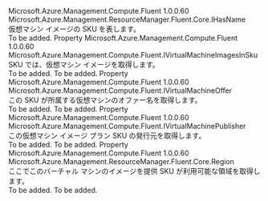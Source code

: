 <Type Name="IVirtualMachineSku" FullName="Microsoft.Azure.Management.Compute.Fluent.IVirtualMachineSku">
  <TypeSignature Language="C#" Value="public interface IVirtualMachineSku : Microsoft.Azure.Management.ResourceManager.Fluent.Core.IHasName" />
  <TypeSignature Language="ILAsm" Value=".class public interface auto ansi abstract IVirtualMachineSku implements class Microsoft.Azure.Management.ResourceManager.Fluent.Core.IHasName" />
  <TypeSignature Language="DocId" Value="T:Microsoft.Azure.Management.Compute.Fluent.IVirtualMachineSku" />
  <TypeSignature Language="VB.NET" Value="Public Interface IVirtualMachineSku&#xA;Implements IHasName" />
  <TypeSignature Language="F#" Value="type IVirtualMachineSku = interface&#xA;    interface IHasName" />
  <AssemblyInfo>
    <AssemblyName>Microsoft.Azure.Management.Compute.Fluent</AssemblyName>
    <AssemblyVersion>1.0.0.60</AssemblyVersion>
  </AssemblyInfo>
  <Interfaces>
    <Interface>
      <InterfaceName>Microsoft.Azure.Management.ResourceManager.Fluent.Core.IHasName</InterfaceName>
    </Interface>
  </Interfaces>
  <Docs>
    <summary>
            仮想マシン イメージの SKU を表します。
            </summary>
    <remarks>To be added.</remarks>
  </Docs>
  <Members>
    <Member MemberName="Images">
      <MemberSignature Language="C#" Value="public Microsoft.Azure.Management.Compute.Fluent.IVirtualMachineImagesInSku Images { get; }" />
      <MemberSignature Language="ILAsm" Value=".property instance class Microsoft.Azure.Management.Compute.Fluent.IVirtualMachineImagesInSku Images" />
      <MemberSignature Language="DocId" Value="P:Microsoft.Azure.Management.Compute.Fluent.IVirtualMachineSku.Images" />
      <MemberSignature Language="VB.NET" Value="Public ReadOnly Property Images As IVirtualMachineImagesInSku" />
      <MemberSignature Language="F#" Value="member this.Images : Microsoft.Azure.Management.Compute.Fluent.IVirtualMachineImagesInSku" Usage="Microsoft.Azure.Management.Compute.Fluent.IVirtualMachineSku.Images" />
      <MemberType>Property</MemberType>
      <AssemblyInfo>
        <AssemblyName>Microsoft.Azure.Management.Compute.Fluent</AssemblyName>
        <AssemblyVersion>1.0.0.60</AssemblyVersion>
      </AssemblyInfo>
      <ReturnValue>
        <ReturnType>Microsoft.Azure.Management.Compute.Fluent.IVirtualMachineImagesInSku</ReturnType>
      </ReturnValue>
      <Docs>
        <summary>
            SKU では、仮想マシン イメージを取得します。
            </summary>
        <value>To be added.</value>
        <remarks>To be added.</remarks>
      </Docs>
    </Member>
    <Member MemberName="Offer">
      <MemberSignature Language="C#" Value="public Microsoft.Azure.Management.Compute.Fluent.IVirtualMachineOffer Offer { get; }" />
      <MemberSignature Language="ILAsm" Value=".property instance class Microsoft.Azure.Management.Compute.Fluent.IVirtualMachineOffer Offer" />
      <MemberSignature Language="DocId" Value="P:Microsoft.Azure.Management.Compute.Fluent.IVirtualMachineSku.Offer" />
      <MemberSignature Language="VB.NET" Value="Public ReadOnly Property Offer As IVirtualMachineOffer" />
      <MemberSignature Language="F#" Value="member this.Offer : Microsoft.Azure.Management.Compute.Fluent.IVirtualMachineOffer" Usage="Microsoft.Azure.Management.Compute.Fluent.IVirtualMachineSku.Offer" />
      <MemberType>Property</MemberType>
      <AssemblyInfo>
        <AssemblyName>Microsoft.Azure.Management.Compute.Fluent</AssemblyName>
        <AssemblyVersion>1.0.0.60</AssemblyVersion>
      </AssemblyInfo>
      <ReturnValue>
        <ReturnType>Microsoft.Azure.Management.Compute.Fluent.IVirtualMachineOffer</ReturnType>
      </ReturnValue>
      <Docs>
        <summary>
            この SKU が所属する仮想マシンのオファー名を取得します。
            </summary>
        <value>To be added.</value>
        <remarks>To be added.</remarks>
      </Docs>
    </Member>
    <Member MemberName="Publisher">
      <MemberSignature Language="C#" Value="public Microsoft.Azure.Management.Compute.Fluent.IVirtualMachinePublisher Publisher { get; }" />
      <MemberSignature Language="ILAsm" Value=".property instance class Microsoft.Azure.Management.Compute.Fluent.IVirtualMachinePublisher Publisher" />
      <MemberSignature Language="DocId" Value="P:Microsoft.Azure.Management.Compute.Fluent.IVirtualMachineSku.Publisher" />
      <MemberSignature Language="VB.NET" Value="Public ReadOnly Property Publisher As IVirtualMachinePublisher" />
      <MemberSignature Language="F#" Value="member this.Publisher : Microsoft.Azure.Management.Compute.Fluent.IVirtualMachinePublisher" Usage="Microsoft.Azure.Management.Compute.Fluent.IVirtualMachineSku.Publisher" />
      <MemberType>Property</MemberType>
      <AssemblyInfo>
        <AssemblyName>Microsoft.Azure.Management.Compute.Fluent</AssemblyName>
        <AssemblyVersion>1.0.0.60</AssemblyVersion>
      </AssemblyInfo>
      <ReturnValue>
        <ReturnType>Microsoft.Azure.Management.Compute.Fluent.IVirtualMachinePublisher</ReturnType>
      </ReturnValue>
      <Docs>
        <summary>
            この仮想マシン イメージ プラン SKU の発行元を取得します。
            </summary>
        <value>To be added.</value>
        <remarks>To be added.</remarks>
      </Docs>
    </Member>
    <Member MemberName="Region">
      <MemberSignature Language="C#" Value="public Microsoft.Azure.Management.ResourceManager.Fluent.Core.Region Region { get; }" />
      <MemberSignature Language="ILAsm" Value=".property instance class Microsoft.Azure.Management.ResourceManager.Fluent.Core.Region Region" />
      <MemberSignature Language="DocId" Value="P:Microsoft.Azure.Management.Compute.Fluent.IVirtualMachineSku.Region" />
      <MemberSignature Language="VB.NET" Value="Public ReadOnly Property Region As Region" />
      <MemberSignature Language="F#" Value="member this.Region : Microsoft.Azure.Management.ResourceManager.Fluent.Core.Region" Usage="Microsoft.Azure.Management.Compute.Fluent.IVirtualMachineSku.Region" />
      <MemberType>Property</MemberType>
      <AssemblyInfo>
        <AssemblyName>Microsoft.Azure.Management.Compute.Fluent</AssemblyName>
        <AssemblyVersion>1.0.0.60</AssemblyVersion>
      </AssemblyInfo>
      <ReturnValue>
        <ReturnType>Microsoft.Azure.Management.ResourceManager.Fluent.Core.Region</ReturnType>
      </ReturnValue>
      <Docs>
        <summary>
            ここでこのバーチャル マシンのイメージを提供 SKU が利用可能な領域を取得します。
            </summary>
        <value>To be added.</value>
        <remarks>To be added.</remarks>
      </Docs>
    </Member>
  </Members>
</Type>
